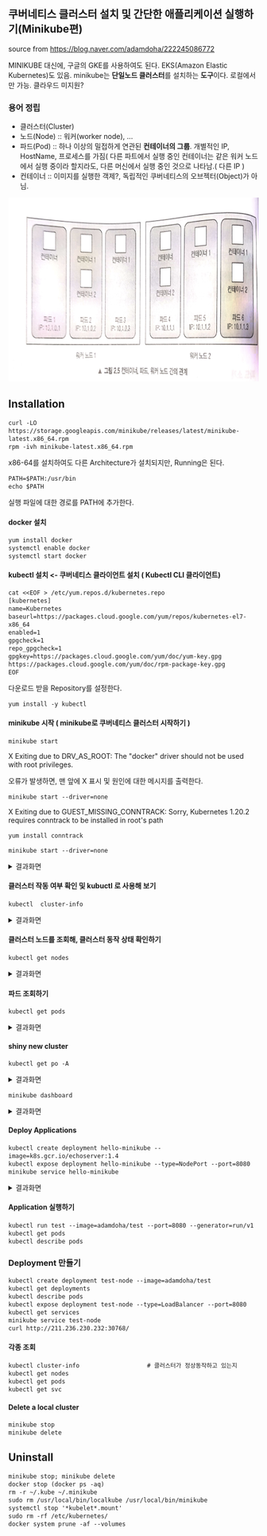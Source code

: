 
## 쿠버네티스 클러스터 설치 및 간단한 애플리케이션 실행하기(Minikube편)
source from  https://blog.naver.com/adamdoha/222245086772

MINIKUBE 대신에,  구글의 GKE를 사용하여도 된다.   EKS(Amazon Elastic Kubernetes)도 있음.
minikube는 **단일노드 클러스터**를 설치하는 **도구**이다. 로컬에서만 가능. 클라우드 미지원?

### 용어 정립
* 클러스터(Cluster)
* 노드(Node) :: 워커(worker node), ...
* 파드(Pod) :: 하나 이상의 밀접하게 연관된 **컨테이너의 그룹**.  개별적인 IP, HostName, 프로세스를 가짐( 다른 파트에서 실행 중인 컨테이너는 같은 워커 노드에서 실행 중이라 할지라도, 다른 머신에서 실행 중인 것으로 나타남.( 다른 IP )
* 컨테이너 :: 이미지를 실행한 객제?,  독립적인 쿠버네티스의 오브젝터(Object)가 아님.

<img src="KubernetesInAction.png" width="700" height="370">


## Installation
```
curl -LO https://storage.googleapis.com/minikube/releases/latest/minikube-latest.x86_64.rpm
rpm -ivh minikube-latest.x86_64.rpm
```
x86-64를 설치하여도 다른 Architecture가 설치되지만, Running은 된다.

```
PATH=$PATH:/usr/bin
echo $PATH
```
실행 파일에 대한 경로를 PATH에 추가한다. 

#### docker 설치
```
yum install docker
systemctl enable docker
systemctl start docker
```

#### kubectl 설치 <- 쿠버네티스 클라이언트 설치 ( Kubectl CLI 클라이언트)
```
cat <<EOF > /etc/yum.repos.d/kubernetes.repo
[kubernetes]
name=Kubernetes
baseurl=https://packages.cloud.google.com/yum/repos/kubernetes-el7-x86_64
enabled=1
gpgcheck=1
repo_gpgcheck=1
gpgkey=https://packages.cloud.google.com/yum/doc/yum-key.gpg https://packages.cloud.google.com/yum/doc/rpm-package-key.gpg
EOF
```
다운로드 받을 Repository를 설정한다.

```
yum install -y kubectl
```

#### minikube 시작 ( minikube로 쿠버네티스 클러스터 시작하기 )
```
minikube start
```
X Exiting due to DRV_AS_ROOT: The "docker" driver should not be used with root privileges.

오류가 발생하면, 맨 앞에 X 표시 및 원인에 대한 메시지를 출력한다.


```
minikube start --driver=none
```
X Exiting due to GUEST_MISSING_CONNTRACK: Sorry, Kubernetes 1.20.2 requires conntrack to be installed in root's path

```
yum install conntrack
```

```
minikube start --driver=none
```
<details><summary>결과화면</summary>
* minikube v1.18.1 on Centos 7.3.1611 (kvm/amd64)  <br>
* Using the none driver based on user configuration  <br>
* Starting control plane node minikube in cluster minikube  <br>
* Running on localhost (CPUs=4, Memory=3790MB, Disk=102388MB) ...  <br>
* OS release is CentOS Linux 7 (Core)  <br>
    > kubelet: 108.73 MiB / 108.73 MiB [-------------] 100.00% 7.17 MiB p/s 16s  <br>
  - Generating certificates and keys ...  <br>
  - Booting up control plane ...  <br>
  - Configuring RBAC rules ...  <br>
* Configuring local host environment ...  <br>
*  <br>
! The 'none' driver is designed for experts who need to integrate with an existing VM  <br>
* Most users should use the newer 'docker' driver instead, which does not require root!  <br>
* For more information, see: https://minikube.sigs.k8s.io/docs/reference/drivers/none/  <br>
*  <br>
! kubectl and minikube configuration will be stored in /root  <br>
! To use kubectl or minikube commands as your own user, you may need to relocate them. For example, to overwrite your own settings, run:  <br>
*  <br>
  - sudo mv /root/.kube /root/.minikube $HOME  <br>
  - sudo chown -R $USER $HOME/.kube $HOME/.minikube  <br>  
*  <br>
* This can also be done automatically by setting the env var CHANGE_MINIKUBE_NONE_USER=true  <br>
* Verifying Kubernetes components...  <br>
  - Using image gcr.io/k8s-minikube/storage-provisioner:v4  <br>
* Enabled addons: default-storageclass, storage-provisioner  <br>
* Done! kubectl is now configured to use "minikube" cluster and "default" namespace by default  <br>
</details>

#### 클러스터 작동 여부 확인 및 kubuctl 로 사용해 보기
```
kubectl  cluster-info
```
<details><summary> 결과화면 </summary>
Kubernetes control plane is running at https://10.0.0.2:8443
KubeDNS is running at https://10.0.0.2:8443/api/v1/namespaces/kube-system/services/kube-dns:dns/proxy
</details>

#### 클러스터 노드를 조회해, 클러스터 동작 상태 확인하기
```
kubectl get nodes
```
<details><summary> 결과화면 </summary>
NAME        STATUS   ROLES                  AGE   VERSION
localhost   Ready    control-plane,master   13h   v1.20.2
</details>

#### 파드 조회하기
```
kubectl get pods
```
<details><summary> 결과화면 </summary>
| NAME    |                     READY |  STATUS  |  RESTARTS   |AGE |   <br>
| ------  |  ----------               |  -------  | ---------   | --- |   <br>
|test      |                      1/1  |  Running  |  0          | 13h |   <br>
|test-node-5c769c86cc-w9jt5 |  1/1   |  Running |   0   |        13h    |   <br>
</details>


#### shiny new cluster
```
kubectl get po -A
```
<details><summary> 결과화면 </summary>
NAMESPACE     NAME                                READY   STATUS    RESTARTS   AGE             <br>
kube-system   coredns-74ff55c5b-xst4m             1/1     Running   0          8m20s           <br>  
kube-system   etcd-localhost                      1/1     Running   0          8m30s           <br>
kube-system   kube-apiserver-localhost            1/1     Running   0          8m30s           <br>
kube-system   kube-controller-manager-localhost   1/1     Running   0          8m30s           <br>
kube-system   kube-proxy-fwmtn                    1/1     Running   0          8m20s           <br>
kube-system   kube-scheduler-localhost            1/1     Running   0          8m30s           <br>
kube-system   storage-provisioner                 1/1     Running   0          8m36s           <br>
</details>



```
minikube dashboard
```
<details><summary> 결과화면 </summary>
http://211.236.230.232:38012/api/v1/namespaces/kubernetes-dashboard/services/http:kubernetes-dashboard:/proxy/#1/pod?namespace=kube-system    
</details>

#### Deploy Applications
```
kubectl create deployment hello-minikube --image=k8s.gcr.io/echoserver:1.4
kubectl expose deployment hello-minikube --type=NodePort --port=8080
minikube service hello-minikube
```
<details><summary> 결과화면 </summary>
|-----------|----------------|-------------|-----------------------|  <br>
| NAMESPACE |      NAME      | TARGET PORT |          URL          |  <br>
|-----------|----------------|-------------|-----------------------|  <br>
| default   | hello-minikube |        8080 | http://10.0.0.2:30768 |  <br>
|-----------|----------------|-------------|-----------------------|  <br>
* Opening service default/hello-minikube in default browser...        <br>
  - http://10.0.0.2:30768                                             <br>
 ==> CloudIT에서는  외부 IP 즉 http://211.236.230.232:30768            <br>
</details>

#### Application 실행하기
```
kubectl run test --image=adamdoha/test --port=8080 --generator=run/v1
kubectl get pods
kubectl describe pods
```

### Deployment 만들기
```
kubectl create deployment test-node --image=adamdoha/test
kubectl get deployments
kubectl describe pods
kubectl expose deployment test-node --type=LoadBalancer --port=8080
kubectl get services
minikube service test-node
curl http://211.236.230.232:30768/
```

#### 각종 조회
```
kubectl cluster-info                   # 클러스터가 정상동작하고 있는지
kubectl get nodes
kubectl get pods
kubectl get svc
```

#### Delete a local cluster
```
minikube stop
minikube delete
```


## Uninstall
```
minikube stop; minikube delete
docker stop (docker ps -aq)
rm -r ~/.kube ~/.minikube
sudo rm /usr/local/bin/localkube /usr/local/bin/minikube
systemctl stop '*kubelet*.mount'
sudo rm -rf /etc/kubernetes/
docker system prune -af --volumes
```

